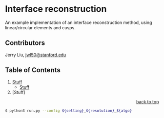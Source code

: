 # Interface reconstruction

An example implementation of an interface reconstruction method, using linear/circular elements and cusps.

## Contributors

Jerry Liu, jwl50@stanford.edu

## Table of Contents

1. [Stuff](#stuff)
    - [Stuff](#stuff)
1. [Stuff]

<div align="right"><a href="#table-of-contents">back to top </a></div>

```bash
$ python3 run.py --config ${setting}_${resolution}_${algo}
```
